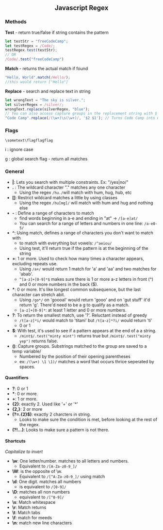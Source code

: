 ## <p align="center">Javascript Regex</p>

### **Methods**

**Test** - return true/false if string contains the pattern
~~~javascript
let testStr = "freeCodeCamp";
let testRegex = /Code/;
testRegex.test(testStr);
// OR
/Code/.test("freeCodeCamp")
~~~

**Match** - returns the actual match if found
~~~javascript
"Hello, World".match(/Hello/);
//this would return ["Hello"]
~~~

**Replace** - search and replace text in string
~~~javascript
let wrongText = "The sky is silver.";
let silverRegex = /silver/;
wrongText.replace(silverRegex, "blue");
// You can also access capture groups in the replacement string with $
"Code Camp".replace(/(\w+)\s(\w+)/, '$2 $1'); // Turns Code Camp into Camp Code

~~~


### **Flags**

```javascipt
\sometext\flagflagflag
```

i : ignore case

g : global search flag - return all matches

### **General**

- **|**: Lets you search with multiple constraints. Ex: "/yes|no/"
- **.** : The wildcard character "." matches any one character
    - Using the regex ```/hu./```will match with hum, hug, hub, etc
- **[]**: Restrict wildcard matches a little by using classes
    - Using the regex ```/hu[mg]/``` will match with hum and hug and nothing else
- **-** : Define a range of characters to match
    - find words beginning in a-e and ending in "at" -> ```/[a-e]at/```
    - You can search for a range of letters and numbers in one line: ```/a-e0-5/```
- **^**: Using match, defines a range of characters you don't want to match with
    - to match with everything but vowels: ```/^aeiou/```
    - Using test, it'll return true if the pattern is at the beginning of the string
- **+**: 1 or more. Used to check how many times a character appears, excluding repeats use.
    - Using ```/a+/``` would return 1 match for 'a' and 'aa' and two matches for 'abab'.
    - ```^[a-z]+[0-9]*$``` makes sure there is 1 or more a-z letters in front (^) and 0 or more numbers in the back ($).
- **\***: 0 or more. It's like longest common subsequence, but the last character can stretch abit.
    - Using ```/go*/``` on 'goooal' would return 'gooo' and on 'gut stuff' it'd return 'g'. There'd need to be a g to qualify as a match.
    - ```[a-z]+[0-9]*```: at least 1 letter and 0 or more numbers.
- **?**: To return the smallest match, use '?'. Reluctant instead of greedy
    - ```/t[a-z]*i/``` would match to 'titani' but ```/t[a-z]*?i/``` would return 'ti'
    - 0 or 1
- **$**: With test, it's used to see if a pattern appears at the end of a a string.
    - ```/mint$/.test("minty mint")``` returns true but ```/mint$/.test("minty yep")``` returns false.
- **()**: Capture groups. Substrings matched to the group are saved to a temp variable/
  - Numbered by the position of their opening parentheses
  - ex: ```/(\w+) \1 \1)/``` matches a word that occurs thrice seperated by spaces.
#### Quantifiers
- **?**: 0 or 1
- **\***: 0 or more.
- **+**: 1 or more.
- **{2}**: exactly 2. Used like '+' or '*'
- **{2,}**: 2 or more
- **(?=.{2}$)**: exactly 2 charcters in string. 
  - Looks to make sure the condition is met, before looking at the rest of the regex.
- **(?!...)**: Looks to make sure a pattern is not there.

#### Shortcuts
<em>Capitalize to invert</em>
- **\w**: One letter/number. matches to all letters and numbers. 
    - Equivalent to ```/[A-Za-z0-9_]/```
- **\W**: is the opposite of \w.
    - Equivalent to ```/[^A-Za-z0-9_]/``` using match
- **\d**: One digit. matches all numbers
    - is equivalent to ```/[0-9]/```
- **\D**: matches all non numbers
    - equivalent to ```/[^0-9]/```
- **\s**: Match whitespace
- **\r**: Match returns
- **\t**: Match tabs
- **\f**: match for meeds
- **\n**: match new line characters